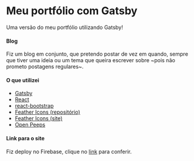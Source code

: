 # Meu portfólio com Gatsby
Uma versão do meu portfólio utilizando Gatsby!

#### Blog
Fiz um blog em conjunto, que pretendo postar de vez em quando, sempre que tiver uma ideia ou um tema que queira escrever sobre ~pois não prometo postagens regulares~.

#### O que utilizei
- [Gatsby](https://www.gatsbyjs.com/)
- [React](https://pt-br.reactjs.org/)
- [react-bootstrap](https://react-bootstrap.github.io/getting-started/introduction/)
- [Feather Icons (repositório)](https://github.com/feathericons/react-feather)
- [Feather Icons (site)](https://feathericons.com/)
- [Open Peeps](https://blush.design/collections/open-peeps)

#### Link para o site
Fiz deploy no Firebase, clique no [link](https://mariaeduardadeazevedo.firebaseapp.com/) para conferir.
